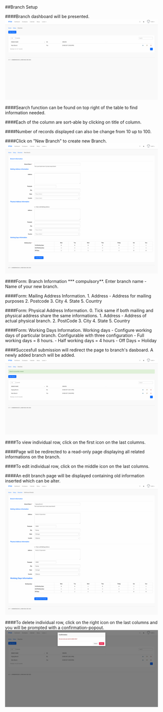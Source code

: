 ##Branch Setup

####Branch dashboard will be presented.
![Branch Dashboard](/Images/Branch/branch_dashboard.png)

####Search function can be found on top right of the table to find information needed.

####Each of the column are sort-able by clicking on title of column.

####Number of records displayed can also be change from 10 up to 100.

####Click on "New Branch" to create new Branch.
![New Branch](/Images/Branch/branch_create.png)

####Form: Branch Information *** compulsory**.
		Enter branch name
			- Name of your new branch.

####Form: Mailing Address Information.
		1. Address
			- Address for mailing purposes
		2. Postcode
		3. City
		4. State
		5. Country

####Form: Physical Address Information.
		0. Tick same if both mailing and physical address share the same informations.
		1. Address
			- Address of actual physical branch.
		2. PostCode
		3. City
		4. State
		5. Country

####Form: Working Days Information.
		Working days
			- Configure working days of particular branch. Configurable with three configuration
			- Full working days = 8 hours.
			- Half working days = 4 hours
			- Off Days = Holiday

####Succesfull submission will redirect the page to branch's dasboard. A newly added branch will be added.
![Success Branch](/Images/Branch/newbranch_success.png)

####To view individual row, click on the first icon on the last columns.

####Page will be redirected to a read-only page displaying all related informations on the branch.

####To edit individual row, click on the middle icon on the last columns.

####An edit branch page will be displayed containing old information inserted which can be alter.
![Edit Branch](/Images/Branch/branch_edit.png)

####To delete individual row, click on the right icon on the last columns and you will be prompted with a confirmation-popout.
![Delete Branch](/Images/Branch/branch_delete.png)



